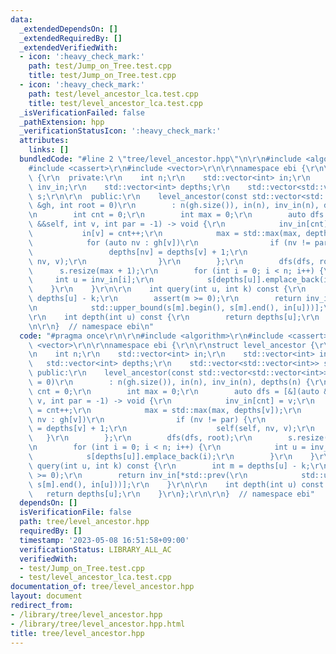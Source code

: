 ```yaml
---
data:
  _extendedDependsOn: []
  _extendedRequiredBy: []
  _extendedVerifiedWith:
  - icon: ':heavy_check_mark:'
    path: test/Jump_on_Tree.test.cpp
    title: test/Jump_on_Tree.test.cpp
  - icon: ':heavy_check_mark:'
    path: test/level_ancestor_lca.test.cpp
    title: test/level_ancestor_lca.test.cpp
  _isVerificationFailed: false
  _pathExtension: hpp
  _verificationStatusIcon: ':heavy_check_mark:'
  attributes:
    links: []
  bundledCode: "#line 2 \"tree/level_ancestor.hpp\"\n\r\n#include <algorithm>\r\n\
    #include <cassert>\r\n#include <vector>\r\n\r\nnamespace ebi {\r\n\r\nstruct level_ancestor\
    \ {\r\n  private:\r\n    int n;\r\n    std::vector<int> in;\r\n    std::vector<int>\
    \ inv_in;\r\n    std::vector<int> depths;\r\n    std::vector<std::vector<int>>\
    \ s;\r\n\r\n  public:\r\n    level_ancestor(const std::vector<std::vector<int>>\
    \ &gh, int root = 0)\r\n        : n(gh.size()), in(n), inv_in(n), depths(n) {\r\
    \n        int cnt = 0;\r\n        int max = 0;\r\n        auto dfs = [&](auto\
    \ &&self, int v, int par = -1) -> void {\r\n            inv_in[cnt] = v;\r\n \
    \           in[v] = cnt++;\r\n            max = std::max(max, depths[v]);\r\n\
    \            for (auto nv : gh[v])\r\n                if (nv != par) {\r\n   \
    \                 depths[nv] = depths[v] + 1;\r\n                    self(self,\
    \ nv, v);\r\n                }\r\n        };\r\n        dfs(dfs, root);\r\n  \
    \      s.resize(max + 1);\r\n        for (int i = 0; i < n; i++) {\r\n       \
    \     int u = inv_in[i];\r\n            s[depths[u]].emplace_back(i);\r\n    \
    \    }\r\n    }\r\n\r\n    int query(int u, int k) const {\r\n        int m =\
    \ depths[u] - k;\r\n        assert(m >= 0);\r\n        return inv_in[*std::prev(\r\
    \n            std::upper_bound(s[m].begin(), s[m].end(), in[u]))];\r\n    }\r\n\
    \r\n    int depth(int u) const {\r\n        return depths[u];\r\n    }\r\n};\r\
    \n\r\n}  // namespace ebi\n"
  code: "#pragma once\r\n\r\n#include <algorithm>\r\n#include <cassert>\r\n#include\
    \ <vector>\r\n\r\nnamespace ebi {\r\n\r\nstruct level_ancestor {\r\n  private:\r\
    \n    int n;\r\n    std::vector<int> in;\r\n    std::vector<int> inv_in;\r\n \
    \   std::vector<int> depths;\r\n    std::vector<std::vector<int>> s;\r\n\r\n \
    \ public:\r\n    level_ancestor(const std::vector<std::vector<int>> &gh, int root\
    \ = 0)\r\n        : n(gh.size()), in(n), inv_in(n), depths(n) {\r\n        int\
    \ cnt = 0;\r\n        int max = 0;\r\n        auto dfs = [&](auto &&self, int\
    \ v, int par = -1) -> void {\r\n            inv_in[cnt] = v;\r\n            in[v]\
    \ = cnt++;\r\n            max = std::max(max, depths[v]);\r\n            for (auto\
    \ nv : gh[v])\r\n                if (nv != par) {\r\n                    depths[nv]\
    \ = depths[v] + 1;\r\n                    self(self, nv, v);\r\n             \
    \   }\r\n        };\r\n        dfs(dfs, root);\r\n        s.resize(max + 1);\r\
    \n        for (int i = 0; i < n; i++) {\r\n            int u = inv_in[i];\r\n\
    \            s[depths[u]].emplace_back(i);\r\n        }\r\n    }\r\n\r\n    int\
    \ query(int u, int k) const {\r\n        int m = depths[u] - k;\r\n        assert(m\
    \ >= 0);\r\n        return inv_in[*std::prev(\r\n            std::upper_bound(s[m].begin(),\
    \ s[m].end(), in[u]))];\r\n    }\r\n\r\n    int depth(int u) const {\r\n     \
    \   return depths[u];\r\n    }\r\n};\r\n\r\n}  // namespace ebi"
  dependsOn: []
  isVerificationFile: false
  path: tree/level_ancestor.hpp
  requiredBy: []
  timestamp: '2023-05-08 16:51:58+09:00'
  verificationStatus: LIBRARY_ALL_AC
  verifiedWith:
  - test/Jump_on_Tree.test.cpp
  - test/level_ancestor_lca.test.cpp
documentation_of: tree/level_ancestor.hpp
layout: document
redirect_from:
- /library/tree/level_ancestor.hpp
- /library/tree/level_ancestor.hpp.html
title: tree/level_ancestor.hpp
---
```

